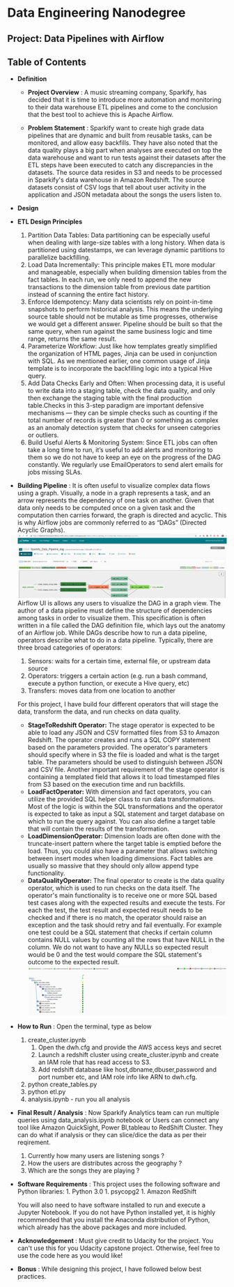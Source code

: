 # Data Engineering Nanodegree
## Project: Data Pipelines with Airflow
## Table of Contents
* **Definition**
    * **Project Overview** :
    A music streaming company, Sparkify, has decided that it is time to introduce more automation and monitoring to their data warehouse ETL pipelines and come to the conclusion that the best tool to achieve this is Apache Airflow.
    
    * **Problem Statement** : 
     Sparkify want to create high grade data pipelines that are dynamic and built from reusable tasks, can be monitored, and allow easy backfills. They have also noted that the data quality plays a big part when analyses are executed on top the data warehouse and want to run tests against their datasets after the ETL steps have been executed to catch any discrepancies in the datasets. 
     The source data resides in S3 and needs to be processed in Sparkify's data warehouse in Amazon Redshift. The source datasets consist of CSV logs that tell about user activity in the application and JSON metadata about the songs the users listen to.

   
* **Design**
* **ETL Design Principles**
     1. Partition Data Tables: Data partitioning can be especially useful when dealing with large-size tables with a long history. When data is partitioned using datestamps, we can leverage dynamic partitions to parallelize backfilling.
    1. Load Data Incrementally: This principle makes  ETL more modular and manageable, especially when building dimension tables from the fact tables. In each run, we only need to append the new transactions to the dimension table from previous date partition instead of scanning the entire fact history.
    1. Enforce Idempotency: Many data scientists rely on point-in-time snapshots to perform historical analysis. This means the underlying source table should not be mutable as time progresses, otherwise we would get a different answer. Pipeline should be built so that the same query, when run against the same business logic and time range, returns the same result.
    1. Parameterize Workflow: Just like how templates greatly simplified the organization of HTML pages, Jinja can be used in conjunction with SQL. As we mentioned earlier, one common usage of Jinja template is to incorporate the backfilling logic into a typical Hive query.
    1. Add Data Checks Early and Often: When processing data, it is useful to write data into a staging table, check the data quality, and only then exchange the staging table with the final production table.Checks in this 3-step paradigm are important defensive mechanisms — they can be simple checks such as counting if the total number of records is greater than 0 or something as complex as an anomaly detection system that checks for unseen categories or outliers.
    1. Build Useful Alerts & Monitoring System: Since ETL jobs can often take a long time to run, it’s useful to add alerts and monitoring to them so we do not have to keep an eye on the progress of the DAG constantly. We regularly use EmailOperators to send alert emails for jobs missing SLAs. 
        
* **Building Pipeline** :
    It is often useful to visualize complex data flows using a graph. Visually, a node in a graph represents a task, and an arrow represents the dependency of one task on another. Given that data only needs to be computed once on a given task and the computation then carries forward, the graph is directed and acyclic. This is why Airflow jobs are commonly referred to as “DAGs” (Directed Acyclic Graphs).  ![Sparkify Data Model](/images/SparfiyDAG.jpg)    
    Airflow UI is allows any users to visualize the DAG in a graph view. The author of a data pipeline must define the structure of dependencies among tasks in order to visualize them. This specification is often written in a file called the DAG definition file, which lays out the anatomy of an Airflow job.
    While DAGs describe how to run a data pipeline, operators describe what to do in a data pipeline. Typically, there are three broad categories of operators:    
    1. Sensors: waits for a certain time, external file, or upstream data source
    2. Operators: triggers a certain action (e.g. run a bash command, execute a python function, or execute a Hive query, etc)
    3. Transfers: moves data from one location to another
    
   For this project, I have build four different operators that will stage the data, transform the data, and run checks on data quality.
   * **StageToRedshift Operator:** The stage operator is expected to be able to load any JSON and CSV formatted files from S3 to Amazon Redshift. The operator creates and runs a SQL COPY statement based on the parameters provided. The operator's parameters should specify where in S3 the file is loaded and what is the target table. The parameters should be used to distinguish between JSON and CSV file. Another important requirement of the stage operator is containing a templated field that allows it to load timestamped files from S3 based on the execution time and run backfills.
   * **LoadFactOperator:** 
        With dimension and fact operators, you can utilize the provided SQL helper class to run data transformations. Most of the logic is within the SQL transformations and the operator is expected to take as input a SQL statement and target database on which to run the query against. You can also define a target table that will contain the results of the transformation.
   * **LoadDimensionOperator:** Dimension loads are often done with the truncate-insert pattern where the target table is emptied before the load. Thus, you could also have a parameter that allows switching between insert modes when loading dimensions. Fact tables are usually so massive that they should only allow append type functionality.
   * **DataQualityOperator:**    The final operator to create is the data quality operator, which is used to run checks on the data itself. The operator's main functionality is to receive one or more SQL based test cases along with the expected results and execute the tests. For each the test, the test result and expected result needs to be checked and if there is no match, the operator should raise an exception and the task should retry and fail eventually. For example one test could be a SQL statement that checks if certain column contains NULL values by counting all the rows that have NULL in the column. We do not want to have any NULLs so expected result would be 0 and the test would compare the SQL statement's outcome to the expected result.
![Sparkify Data Model](/images/Pipelineview.jpg)   

* **How to Run** : Open the terminal, type as below
    1. create_cluster.ipynb
        1. Open the dwh.cfg and provide the AWS access keys and secret
        2. Launch a redshift cluster using create_cluster.ipynb and create an IAM role that has read access to S3.
        3. Add redshift database like host,dbname,dbuser,password and port number etc, and IAM role info like ARN to dwh.cfg.
    1. python create_tables.py
    1. python etl.py
    1. analysis.ipynb - run you all analysis
    
* **Final Result / Analysis** : Now Sparkify Analytics team can run multiple queries using data_analysis.ipynb notebook or Users can connect any tool like Amazon QuickSight, Power BI,tableau to RedShift Cluster. They can do what if analysis or they can slice/dice the data as per their reqirement. 
    1. Currently how many users are listening songs ?
    1. How the users are distributes across the geography ?
    1. Which are the songs they are playing ?
    
* **Software Requirements** : This project uses the following software and Python libraries:
        1. Python 3.0
        1. psycopg2
        1. Amazon RedShift
        
    You will also need to have software installed to run and execute a Jupyter Notebook.
    If you do not have Python installed yet, it is highly recommended that you install the Anaconda distribution of Python, which already has the above packages and more included.    

* **Acknowledgement** : Must give credit to Udacity for the project. You can't use this for you Udacity capstone project. Otherwise, feel free to use the code here as you would like!

* **Bonus** : While designing this project, I have followed below best practices. 

